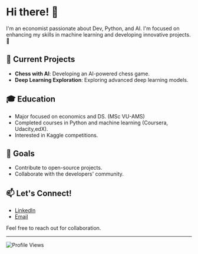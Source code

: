 # Hi there! 👋

I'm an economist passionate about Dev, Python, and AI. I'm focused on enhancing my skills in machine learning and developing innovative projects. 🚀

## 🚀 Current Projects
- **Chess with AI**: Developing an AI-powered chess game.
- **Deep Learning Exploration**: Exploring advanced deep learning models.

## 🎓 Education
- Major focused on economics and DS. (MSc VU-AMS)
- Completed courses in Python and machine learning (Coursera, Udacity,edX).
- Interested in Kaggle competitions.

## 🌱 Goals
- Contribute to open-source projects.
- Collaborate with the developers' community.

## 📫 Let's Connect!
- [LinkedIn](https://www.linkedin.com/in/luiz-gulherme-vieira-kottas-a005371b5/)
- [Email](mailto:luizvkottas@gmail.com)

Feel free to reach out for collaboration.

---

![Profile Views](https://komarev.com/ghpvc/?username=luizkottas&color=blue)
